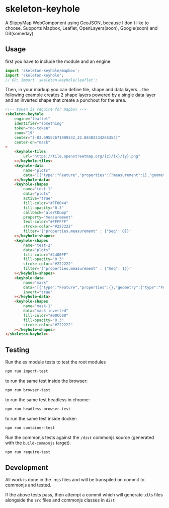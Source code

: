 skeleton-keyhole
================
A SlippyMap WebComponent using GeoJSON, because I don't like to choose. Supports Mapbox, Leaflet, OpenLayers(soon), Google(soon) and D3(someday).

Usage
-----

first you have to include the module and an engine:

```javascript
import 'skeleton-keyhole/mapbox';
import 'skeleton-keyhole';
// OR: import 'skeleton-keyhole/leaflet';
``` 


Then, in your markup you can define tile, shape and data layers... the following example creates 2 shape layers powered by a single data layer and an inverted shape that create a punchout for the area.


```html
<!-- token is require for mapbox -->
<skeleton-keyhole
    engine="leaflet"
    identifier="something"
    token="no-token"
    zoom="19"
    center="[-83.69552671909332,32.88402234265354]"
    center-on="mask"
>
    <keyhole-tiles
        url="https://tile.openstreetmap.org/{z}/{x}/{y}.png"
    ></keyhole-tiles>
    <keyhole-data
        name="plots"
        data='[{"type":"Feature","properties":{"measurement":1},"geometry":{"type":"Polygon","coordinates":[[[-83.69624018669128,32.88395251691908],[-83.69623214006424,32.88374979673315],[-83.6954891681671,32.88380385549475],[-83.69552403688431,32.884002070671784],[-83.69624018669128,32.88395251691908]]]}},{"type":"Feature","properties":{"measurement":0},"geometry":{"type":"Polygon","coordinates":[[[-83.69629114866257,32.88415298420249],[-83.69624555110931,32.88397053646872],[-83.69552671909332,32.88402234265354],[-83.69554817676543,32.884216052467515],[-83.69629114866257,32.88415298420249]]]}},{"type":"Feature","properties":{"measurement":1},"geometry":{"type":"Polygon","coordinates":[[[-83.69540601968765,32.884051624396776],[-83.69528800249098,32.883405171352834],[-83.69485348463058,32.88372727223942],[-83.69497418403625,32.88411694517374],[-83.69540601968765,32.884051624396776]]]}},{"type":"Feature","properties":{"measurement":0},"geometry":{"type":"Polygon","coordinates":[[[-83.69623482227324,32.88372952468906],[-83.69627505540846,32.88353806626608],[-83.69544893503188,32.883567348169336],[-83.6954864859581,32.88378133101476],[-83.69623482227324,32.88372952468906]]]}}]'
    ></keyhole-data>
    <keyhole-shapes
        name="test-1"
        data="plots"
        active="true"
        fill-color="#FF0044"
        fill-opacity="0.3"
        callback="alertDump"
        property="measurement"
        text-color="#FFFFFF"
        stroke-color="#222222"
        filter='{"properties.measurement" : {"$eq": 0}}'
    ></keyhole-shapes>
    <keyhole-shapes
        name="test-2"
        data="plots"
        fill-color="#4400FF"
        fill-opacity="0.3"
        stroke-color="#222222"
        filter='{"properties.measurement" : {"$eq": 1}}'
    ></keyhole-shapes>
    <keyhole-data
        name="mask"
        data='[{"type":"Feature","properties":{},"geometry":{"type":"Polygon","coordinates":[[[-83.69646281003952,32.884227314652975],[-83.6963501572609,32.883558338353986],[-83.69461476802826,32.8835425711749],[-83.69482666254044,32.88446607264801],[-83.69646281003952,32.884227314652975]]]}}]'
        invert="true"
    ></keyhole-data>
    <keyhole-shapes
        name="mask-1"
        data="mask-inverted"
        fill-color="#00CC00"
        fill-opacity="0.3"
        stroke-color="#222222"
    ></keyhole-shapes>
</skeleton-keyhole>
```

Testing
-------

Run the es module tests to test the root modules
```bash
npm run import-test
```
to run the same test inside the browser:

```bash
npm run browser-test
```
to run the same test headless in chrome:
```bash
npm run headless-browser-test
```

to run the same test inside docker:
```bash
npm run container-test
```

Run the commonjs tests against the `/dist` commonjs source (generated with the `build-commonjs` target).
```bash
npm run require-test
```

Development
-----------
All work is done in the .mjs files and will be transpiled on commit to commonjs and tested.

If the above tests pass, then attempt a commit which will generate .d.ts files alongside the `src` files and commonjs classes in `dist`

